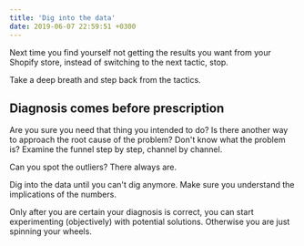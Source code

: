 ```yaml
---
title: 'Dig into the data'
date: 2019-06-07 22:59:51 +0300
---
```


Next time you find yourself not getting the results you want from your Shopify store, instead of switching to the next tactic, stop.

Take a deep breath and step back from the tactics. 

## Diagnosis comes before prescription 
Are you sure you need that thing you intended to do? 
Is there another way to approach the root cause of the problem? 
Don't know what the problem is? Examine the funnel step by step, channel by channel. 

Can you spot the outliers? There always are.

Dig into the data until you can't dig anymore. Make sure you understand the implications of the numbers.

Only after you are certain your diagnosis is correct, you can start experimenting (objectively) with potential solutions. Otherwise you are just spinning your wheels.
